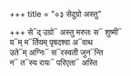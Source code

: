 +++
title = "०३ सेदुग्रो अस्तु"

+++
से᳓द् उग्रो᳓ अस्तु मरुतः स᳓ शुष्मी᳓  
य᳓म् म᳓र्तियम् पृषदश्वा अ᳓वाथ  
उते᳓म् अग्निः᳓ स᳓रस्वती जुन᳓न्ति  
न᳓ त᳓स्य रायः᳓ परिएता᳓ अस्ति